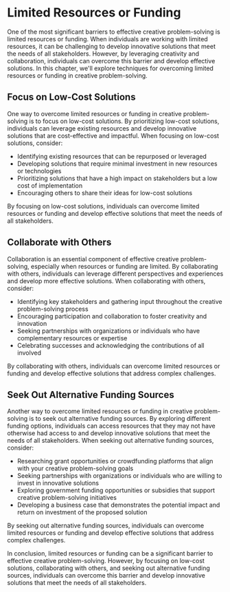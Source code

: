 Limited Resources or Funding
=======================================================================================

One of the most significant barriers to effective creative problem-solving is limited resources or funding. When individuals are working with limited resources, it can be challenging to develop innovative solutions that meet the needs of all stakeholders. However, by leveraging creativity and collaboration, individuals can overcome this barrier and develop effective solutions. In this chapter, we'll explore techniques for overcoming limited resources or funding in creative problem-solving.

Focus on Low-Cost Solutions
---------------------------

One way to overcome limited resources or funding in creative problem-solving is to focus on low-cost solutions. By prioritizing low-cost solutions, individuals can leverage existing resources and develop innovative solutions that are cost-effective and impactful. When focusing on low-cost solutions, consider:

* Identifying existing resources that can be repurposed or leveraged
* Developing solutions that require minimal investment in new resources or technologies
* Prioritizing solutions that have a high impact on stakeholders but a low cost of implementation
* Encouraging others to share their ideas for low-cost solutions

By focusing on low-cost solutions, individuals can overcome limited resources or funding and develop effective solutions that meet the needs of all stakeholders.

Collaborate with Others
-----------------------

Collaboration is an essential component of effective creative problem-solving, especially when resources or funding are limited. By collaborating with others, individuals can leverage different perspectives and experiences and develop more effective solutions. When collaborating with others, consider:

* Identifying key stakeholders and gathering input throughout the creative problem-solving process
* Encouraging participation and collaboration to foster creativity and innovation
* Seeking partnerships with organizations or individuals who have complementary resources or expertise
* Celebrating successes and acknowledging the contributions of all involved

By collaborating with others, individuals can overcome limited resources or funding and develop effective solutions that address complex challenges.

Seek Out Alternative Funding Sources
------------------------------------

Another way to overcome limited resources or funding in creative problem-solving is to seek out alternative funding sources. By exploring different funding options, individuals can access resources that they may not have otherwise had access to and develop innovative solutions that meet the needs of all stakeholders. When seeking out alternative funding sources, consider:

* Researching grant opportunities or crowdfunding platforms that align with your creative problem-solving goals
* Seeking partnerships with organizations or individuals who are willing to invest in innovative solutions
* Exploring government funding opportunities or subsidies that support creative problem-solving initiatives
* Developing a business case that demonstrates the potential impact and return on investment of the proposed solution

By seeking out alternative funding sources, individuals can overcome limited resources or funding and develop effective solutions that address complex challenges.

In conclusion, limited resources or funding can be a significant barrier to effective creative problem-solving. However, by focusing on low-cost solutions, collaborating with others, and seeking out alternative funding sources, individuals can overcome this barrier and develop innovative solutions that meet the needs of all stakeholders.
